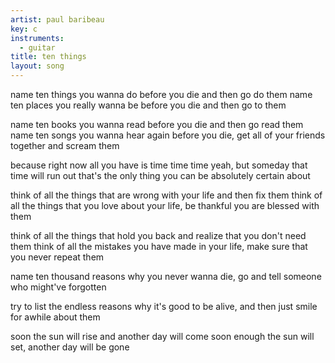 ```yaml
---
artist: paul baribeau
key: c
instruments:
  - guitar
title: ten things
layout: song
---
```

name ten things you wanna do before you die and then go do them
name ten places you really wanna be before you die and then go to them

name ten books you wanna read before you die and then go read them
name ten songs you wanna hear again before you die, get all of your friends together and scream them

because right now all you have is time time time yeah,
but someday that time will run out
that's the only thing you can be absolutely certain about

think of all the things that are wrong with your life and then fix them
think of all the things that you love about your life, be thankful you are blessed with them

think of all the things that hold you back and realize that you don't need them
think of all the mistakes you have made in your life, make sure that you never repeat them

name ten thousand reasons why you never wanna die, go and tell someone who might've forgotten

try to list the endless reasons why it's good to be alive, and then just smile for awhile about them

soon the sun will rise and another day will come
soon enough the sun will set, another day will be gone
